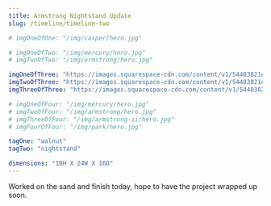 ```yaml
---
title: Armstrong Nightstand Update
slug: /timeline/timeline-two

# imgOneOfOne: "/img/casper/hero.jpg"

# imgOneOfTwo: "/img/mercury/hero.jpg"
# imgTwoOfTwo: "/img/armstrong/hero.jpg"

imgOneOfThree: "https://images.squarespace-cdn.com/content/v1/54483821e4b04131eb2e8078/1631214842190-GGUUHKN072OHJ4IS3QMG/081221-Kidwell-0880_web.jpg?format=1000w"
imgTwoOfThree: "https://images.squarespace-cdn.com/content/v1/54483821e4b04131eb2e8078/1612470807934-7UBE0GBJVLX8HRPIUUTW/rowe+desk+front+view+detail.jpg?format=1000w"
imgThreeOfThree: "https://images.squarespace-cdn.com/content/v1/54483821e4b04131eb2e8078/1603230306277-22JJPA8SJ91LZPV24XLS/vaughandetailview.jpg?format=1000w"

# imgOneOfFour: "/img/mercury/hero.jpg"
# imgTwoOfFour: "/img/armstrong/hero.jpg"
# imgThreeOfFour: "/img/armstrong-ii/hero.jpg"
# imgFourOfFour: "/img/park/hero.jpg"

tagOne: "walnut"
tagTwo: "nightstand"

dimensions: "18H X 24W X 16D"
---
```


Worked on the sand and finish today, hope to have the project wrapped up soon.

<!--more-->
